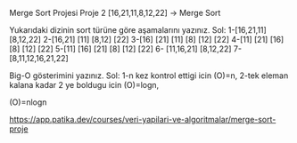 Merge Sort Projesi
Proje 2
[16,21,11,8,12,22] -> Merge Sort

Yukarıdaki dizinin sort türüne göre aşamalarını yazınız.
Sol: 
1-[16,21,11]    [8,12,22]
2-[16,21] [11]  [8,12] [22]
3-[16] [21] [11]    [8] [12] [22]
4-[11] [21] [16]    [8] [12] [22]
5-[11] [16] [21]    [8] [12] [22]
6- [11,16,21]   [8,12,22]
7- [8,11,12,16,21,22]

Big-O gösterimini yazınız.
Sol:
1-n kez kontrol ettigi icin (O)=n,
2-tek eleman kalana kadar 2 ye boldugu icin (O)=logn,

(O)=nlogn

https://app.patika.dev/courses/veri-yapilari-ve-algoritmalar/merge-sort-proje